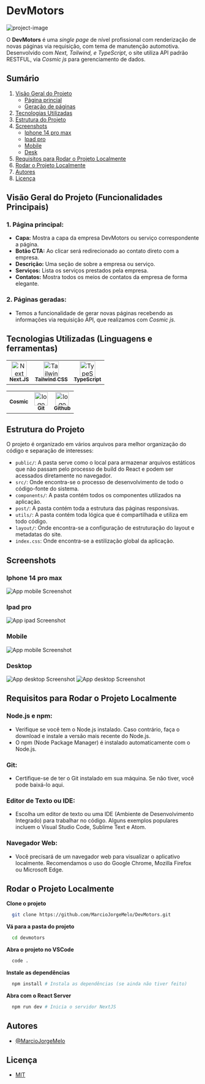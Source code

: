 # DevMotors

![project-image](public/readme_images/desktop.png)

O **DevMotors** é uma _single page_ de nível profissional com renderização de novas páginas via requisição, com tema de manutenção automotiva. Desenvolvido com _Next, Tailwind, e TypeScript_, o site utiliza API padrão RESTFUL, via _Cosmic js_ para gerenciamento de dados.
## Sumário

1. [Visão Geral do Projeto](#visão-geral-do-projeto-funcionalidades-principais)
   - [Página princial](#1-página-principal)
   - [Geração de páginas](#2-páginas-geradas)
2. [Tecnologias Utilizadas](#tecnologias-utilizadas-linguagens-e-ferramentas)
3. [Estrutura do Projeto](#estrutura-do-projeto)
5. [Screenshots](#screenshots)
   - [Iphone 14 pro max](#iphone-14-pro-max)
   - [Ipad pro](#ipad-pro)
   - [Mobile](#mobile)
   - [Desk](#desktop)
6. [Requisitos para Rodar o Projeto Localmente](#requisitos-para-rodar-o-projeto-localmente)
7. [Rodar o Projeto Localmente](#rodar-o-projeto-localmente)
8. [Autores](#autores)
9. [Licença](#licença)

## Visão Geral do Projeto (Funcionalidades Principais)

### 1. Página principal:

- **Capa:** Mostra a capa da empresa DevMotors ou serviço correspondente a página.
- **Botão CTA:** Ao clicar será redirecionado ao contato direto com a empresa.
- **Descrição:** Uma seção de sobre a empresa ou serviço.
- **Serviços:** Lista os serviços prestados pela empresa.
- **Contatos:** Mostra todos os meios de contatos da empresa de forma elegante.

### 2. Páginas geradas:

- Temos a funcionalidade de gerar novas páginas recebendo as informações via requisição API, que realizamos com _Cosmic js_.

## Tecnologias Utilizadas (Linguagens e ferramentas)

<table>
    <tr>
      <td align="center">
        <a href="https://nextjs.org/">
          <img src="https://cdn.jsdelivr.net/gh/devicons/devicon/icons/nextjs/nextjs-original-wordmark.svg" width="40px" alt="Next logo" />
          <br />
          <sub>
            <b>Next.JS</b>
          </sub>
        </a>
      </td>
      <td align="center">
        <a href="https://tailwindcss.com/">
          <img src="https://github.com/devicons/devicon/blob/v2.16.0/icons/tailwindcss/tailwindcss-original.svg" width="40px" alt="Tailwind CSS logo" />
          <br />
          <sub>
            <b>Tailwind CSS</b>
          </sub>
        </a>
      </td>
      <td align="center">
        <a href="https://www.typescriptlang.org/">
          <img src="https://cdn.jsdelivr.net/gh/devicons/devicon/icons/typescript/typescript-plain.svg" width="40px" alt="TypeScript logo" />
          <br />
          <sub>
            <b>TypeScript</b>
          </sub>
        </a>
      </td>
    </tr>
</table>
<table border-style="none">
  <tr>
    <td align="center">
      <a href="https://app.cosmicjs.com">
        <sub>
          <b>Cosmic</b>
        </sub>
      </a>
    </td>
    <td align="center">
      <a href="https://git-scm.com/">
        <img src="https://cdn.jsdelivr.net/gh/devicons/devicon@latest/icons/git/git-original.svg" width="35px;" alt="logo git"/><br />
        <sub>
          <b>Git</b>
        </sub>
      </a>
    </td>
    <td align="center">
      <a href="https://github.com/">
        <img src="https://cdn.jsdelivr.net/gh/devicons/devicon@latest/icons/github/github-original.svg" width="35px;" alt="logo github"/>
        <br />
        <sub margin-top="50px;">
          <b>Github</b>
        </sub>
      </a>
    </td>
  </tr>
</table>

## Estrutura do Projeto

O projeto é organizado em vários arquivos para melhor organização do código e separação de interesses:

- `public/`: A pasta serve como o local para armazenar arquivos estáticos que não passam pelo processo de build do React e podem ser acessados diretamente no navegador.
- `src/`: Onde encontra-se o processo de desenvolvimento de todo o código-fonte do sistema.
- `components/`: A pasta contém todos os componentes utilizados na aplicação.
- `post/`: A pasta contém toda a estrutura das páginas responsivas.
- `utils/`: A pasta contém toda lógica que é compartilhada e utiliza em todo código.
- `layout/`: Onde encontra-se a configuração de estruturação do layout e metadatas do site.
- `index.css`: Onde encontra-se a estilização global da aplicação.

## Screenshots

### Iphone 14 pro max

![App mobile Screenshot](public/readme_images/iphone.png)

### Ipad pro

![App ipad Screenshot](public/readme_images/ipad.png)

### Mobile

![App mobile Screenshot](public/readme_images/mobile.png)

### Desktop

![App desktop Screenshot](public/readme_images/desktop.png)
![App desktop Screenshot](public/readme_images/desktop2.png)

## Requisitos para Rodar o Projeto Localmente

### Node.js e npm:

- Verifique se você tem o Node.js instalado. Caso contrário, faça o download e instale a versão mais recente do Node.js.
- O npm (Node Package Manager) é instalado automaticamente com o Node.js.

### Git:

- Certifique-se de ter o Git instalado em sua máquina. Se não tiver, você pode baixá-lo aqui.

### Editor de Texto ou IDE:

- Escolha um editor de texto ou uma IDE (Ambiente de Desenvolvimento Integrado) para trabalhar no código. Alguns exemplos populares incluem o Visual Studio Code, Sublime Text e Atom.

### Navegador Web:

- Você precisará de um navegador web para visualizar o aplicativo localmente. Recomendamos o uso do Google Chrome, Mozilla Firefox ou Microsoft Edge.

## Rodar o Projeto Localmente

**Clone o projeto**

```bash
  git clone https://github.com/MarcioJorgeMelo/DevMotors.git
```

**Vá para a pasta do projeto**

```bash
  cd devmotors
```

**Abra o projeto no VSCode**

```bash
  code .
```

**Instale as dependências**

```bash
  npm install # Instala as dependências (se ainda não tiver feito)
```

**Abra com o React Server**

```bash
  npm run dev # Inicia o servidor NextJS
```

## Autores

- [@MarcioJorgeMelo](https://github.com/MarcioJorgeMelo)

## Licença

- [MIT](https://choosealicense.com/licenses/mit/)
